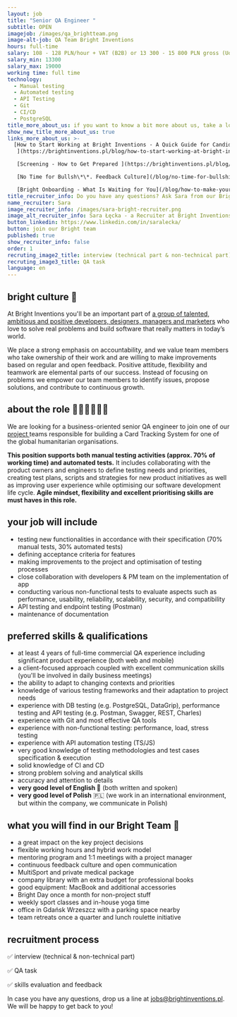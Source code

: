 ```yaml
---
layout: job
title: "Senior QA Engineer "
subtitle: OPEN
imagejob: /images/qa_brightteam.png
image-alt-job: QA Team Bright Inventions
hours: full-time
salary: 108 - 128 PLN/hour + VAT (B2B) or 13 300 - 15 800 PLN gross (UoP)
salary_min: 13300
salary_max: 19000
working time: full time
technology:
  - Manual testing
  - Automated testing
  - API Testing
  - Git
  - CI/CD
  - PostgreSQL
title_more_about_us: if you want to know a bit more about us, take a look below 🙋🏻‍♀️🙋🏻‍♂️
show_new_title_more_about_us: true
links_more_about_us: >-
  [How to Start Working at Bright Inventions - A Quick Guide for Candidates
   ](https://brightinventions.pl/blog/how-to-start-working-at-bright-inventions-a-quick-guide-for-candidates/)

   [Screening - How to Get Prepared ](https://brightinventions.pl/blog/recruitment-screening-what-is-it-for/)

   [No Time for Bullsh\*\*. Feedback Culture](/blog/no-time-for-bullshit-feedback-culture/)

   [Bright Onboarding - What Is Waiting for You](/blog/how-to-make-your-onboarding-bright)
title_recruiter_info: Do you have any questions? Ask Sara from our Bright team!
name_recruiter: Sara
image_recruiter_info: /images/sara-bright-recruiter.png
image_alt_recruiter_info: Sara Łęcka - a Recruiter at Bright Inventions
button_linkedin: https://www.linkedin.com/in/saralecka/
button: join our Bright team
published: true
show_recruiter_info: false
order: 1
recruting_image2_title: interview (technical part & non-technical part)
recruting_image3_title: QA task
language: en
---
```

## bright culture 🧡

At Bright Inventions you'll be an important part of [a group of talented, ambitious and positive developers, designers, managers and marketers](https://brightinventions.pl/about-us/team/) who love to solve real problems and build software that really matters in today’s world.

We place a strong emphasis on accountability, and we value team members who take ownership of their work and are willing to make improvements based on regular and open feedback. Positive attitude, flexibility and teamwork are elemental parts of our success. Instead of focusing on problems we empower our team members to identify issues, propose solutions, and contribute to continuous growth.

## about the role 🧑🏻‍💻🧑🏻‍💻

We are looking for a business-oriented senior QA engineer to join one of our [project ](https://brightinventions.pl/projects/card-tracking-system/)teams responsible for building a Card Tracking System for one of the global humanitarian organisations.

**This position supports both manual testing activities (approx. 70% of working time) and automated tests.** It includes collaborating with the product owners and engineers to define testing needs and priorities, creating test plans, scripts and strategies for new product initiatives as well as improving user experience while optimising our software development life cycle. **Agile mindset, flexibility and excellent prioritising skills are must haves in this role.**

## your job will include

* testing new functionalities in accordance with their specification (70% manual tests, 30% automated tests)
* defining acceptance criteria for features
* making improvements to the project and optimisation of testing processes
* close collaboration with developers & PM team on the implementation of app
* conducting various non-functional tests to evaluate aspects such as performance, usability, reliability, scalability, security, and compatibility
* API testing and endpoint testing (Postman)
* maintenance of documentation

## preferred skills & qualifications

* at least 4 years of full-time commercial QA experience including significant product experience (both web and mobile)
* a client-focused approach coupled with excellent communication skills (you'll be involved in daily business meetings)
* the ability to adapt to changing contexts and priorities
* knowledge of various testing frameworks and their adaptation to project needs
* experience with DB testing (e.g. PostgreSQL, DataGrip), performance testing and API testing (e.g. Postman, Swagger, REST, Charles) 
* experience with Git and most effective QA tools
* experience with non-functional testing: performance, load, stress testing
* experience with API automation testing (TS/JS) 
* very good knowledge of testing methodologies and test cases specification & execution
* solid knowledge of CI and CD 
* strong problem solving and analytical skills
* accuracy and attention to details
* **very good level of English 🏴󠁧󠁢󠁥󠁮󠁧󠁿** (both written and spoken)
* **very good level of Polish** 🇵🇱 (we work in an international environment, but within the company, we communicate in Polish)

## what you will find in our Bright Team 🧡

* a great impact on the key project decisions
* flexible working hours and hybrid work model 
* mentoring program and 1:1 meetings with a project manager
* continuous feedback culture and open communication
* MultiSport and private medical package
* company library with an extra budget for professional books
* good equipment: MacBook and additional accessories
* Bright Day once a month for non-project stuff
* weekly sport classes and in-house yoga time
* office in Gdańsk Wrzeszcz with a parking space nearby
* team retreats once a quarter and lunch roulette initiative

## recruitment process

✅ interview (technical & non-technical part) 

✅ QA task

✅ skills evaluation and feedback 

In case you have any questions, drop us a line at jobs@brightinventions.pl. We will be happy to get back to you!